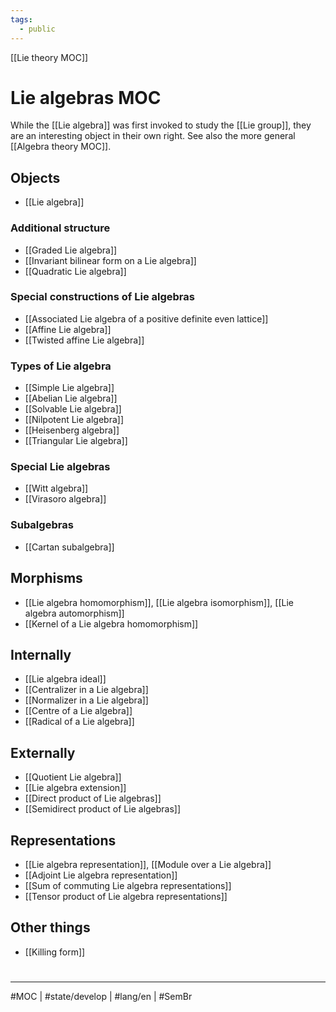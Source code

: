 ```yaml
---
tags:
  - public
---
```

[[Lie theory MOC]]
# Lie algebras MOC

While the [[Lie algebra]] was first invoked to study the [[Lie group]],
they are an interesting object in their own right.
See also the more general [[Algebra theory MOC]].

## Objects

- [[Lie algebra]]

### Additional structure

- [[Graded Lie algebra]]
- [[Invariant bilinear form on a Lie algebra]]
- [[Quadratic Lie algebra]]

### Special constructions of Lie algebras

- [[Associated Lie algebra of a positive definite even lattice]]
- [[Affine Lie algebra]]
- [[Twisted affine Lie algebra]]

### Types of Lie algebra

- [[Simple Lie algebra]]
- [[Abelian Lie algebra]]
- [[Solvable Lie algebra]]
- [[Nilpotent Lie algebra]]
- [[Heisenberg algebra]]
- [[Triangular Lie algebra]]

### Special Lie algebras

- [[Witt algebra]]
- [[Virasoro algebra]]

### Subalgebras

- [[Cartan subalgebra]]

## Morphisms

- [[Lie algebra homomorphism]], [[Lie algebra isomorphism]], [[Lie algebra automorphism]]
- [[Kernel of a Lie algebra homomorphism]]

## Internally

- [[Lie algebra ideal]]
- [[Centralizer in a Lie algebra]]
- [[Normalizer in a Lie algebra]]
- [[Centre of a Lie algebra]]
- [[Radical of a Lie algebra]]


## Externally

- [[Quotient Lie algebra]]
- [[Lie algebra extension]]
- [[Direct product of Lie algebras]]
- [[Semidirect product of Lie algebras]]



## Representations

- [[Lie algebra representation]], [[Module over a Lie algebra]]
- [[Adjoint Lie algebra representation]]
- [[Sum of commuting Lie algebra representations]]
- [[Tensor product of Lie algebra representations]]


## Other things

- [[Killing form]]

#
---
#MOC | #state/develop | #lang/en | #SemBr